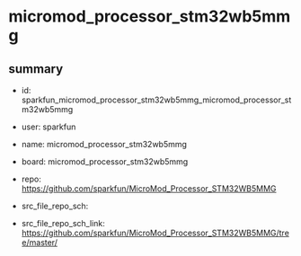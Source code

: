 # micromod_processor_stm32wb5mmg
 
## summary 
* id: sparkfun_micromod_processor_stm32wb5mmg_micromod_processor_stm32wb5mmg
* user: sparkfun
* name: micromod_processor_stm32wb5mmg
* board: micromod_processor_stm32wb5mmg
* repo: https://github.com/sparkfun/MicroMod_Processor_STM32WB5MMG



* src_file_repo_sch: 
* src_file_repo_sch_link: https://github.com/sparkfun/MicroMod_Processor_STM32WB5MMG/tree/master/






